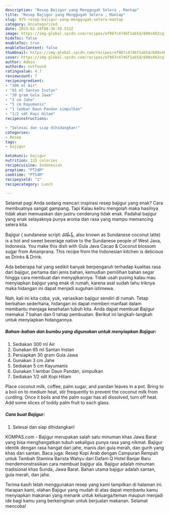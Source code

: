 ```yaml
---
description: "Resep Bajigur yang Menggugah Selera , Mantap"
title: "Resep Bajigur yang Menggugah Selera , Mantap"
slug: 975-resep-bajigur-yang-menggugah-selera-mantap
category: Uncategorized
date: 2023-02-10T08:36:58.531Z
image: https://img-global.cpcdn.com/recipes/ef987c4746f1ab5d/680x482cq70/bajigur-foto-resep-utama.jpg
hideToc: false
enableToc: true
enableTocContent: false
thumbnail: https://img-global.cpcdn.com/recipes/ef987c4746f1ab5d/680x482cq70/bajigur-foto-resep-utama.jpg
cover: https://img-global.cpcdn.com/recipes/ef987c4746f1ab5d/680x482cq70/bajigur-foto-resep-utama.jpg
author: Admin
authorAv: notfound
ratingvalue: 4.7
reviewcount: 7
recipeingredient:
- "300 ml Air"
- "65 ml Santan Instan"
- "30 gram Gula Jawa"
- "3 cm Jahe"
- "5 cm Kayumanis"
- "1 lembar Daun Pandan simpulkan"
- "1/2 sdt Kopi Hitam"
recipeinstructions:

- "Selesai dan siap dihidangkan!"
categories:
- Resep
tags:
- bajigur

katakunci: bajigur 
nutrition: 133 calories
recipecuisine: Indonesian
preptime: "PT24M"
cooktime: "PT54M"
recipeyield: "1"
recipecategory: Lunch

---
```



Selamat pagi Anda sedang mencari inspirasi resep bajigur yang enak? Cara membuatnya sangat gampang. Tapi Kalau keliru mengolah maka hasilnya tidak akan memuaskan dan justru cenderung tidak enak. Padahal bajigur yang enak selayaknya punya aroma dan rasa yang mampu memancing selera kita.


Bajigur ( sundanese script: ᮘᮏᮤᮍᮥᮁ, also known as Sundanese coconut latte) is a hot and sweet beverage native to the Sundanese people of West Java, Indonesia. You make this dish with Gula Java Cacao &amp; Coconut blossom sugar from Amanprana. This recipe from the Indonesian kitchen is delicious as Drinks &amp; Drink.

Ada beberapa hal yang sedikit banyak berpengaruh terhadap kualitas rasa dari bajigur, pertama dari jenis bahan, kemudian pemilihan bahan segar hingga cara membuat dan menyajikannya. Tidak usah pusing kalau mau menyiapkan bajigur yang enak di rumah, karena asal sudah tahu triknya maka hidangan ini dapat menjadi suguhan istimewa.


Nah, kali ini kita coba, yuk, variasikan bajigur sendiri di rumah. Tetap berbahan sederhana, hidangan ini dapat memberi manfaat dalam membantu menjaga kesehatan tubuh kita. Anda dapat membuat Bajigur memakai 7 bahan dan 0 tahap pembuatan. Berikut ini langkah-langkah untuk menyiapkan hidangannya.

<!--inarticleads1-->

##### Bahan-bahan dan bumbu yang digunakan untuk menyiapkan Bajigur:

1. Sediakan 300 ml Air
1. Gunakan 65 ml Santan Instan
1. Persiapkan 30 gram Gula Jawa
1. Gunakan 3 cm Jahe
1. Sediakan 5 cm Kayumanis
1. Gunakan 1 lembar Daun Pandan, simpulkan
1. Sediakan 1/2 sdt Kopi Hitam


Place coconut milk, coffee, palm sugar, and pandan leaves in a pot. Bring to a boil on to medium heat, stir frequently to prevent the coconut milk from curdling. Once it boils and the palm sugar has all dissolved, turn off heat. Add some slices of toddy palm fruit to each glass. 

<!--inarticleads2-->

##### Cara buat Bajigur:


1. Selesai dan siap dihidangkan!

KOMPAS.com - Bajigur merupakan salah satu minuman khas Jawa Barat yang bisa menghangatkan tubuh sekaligus punya rasa yang nikmat. Bajigur identik dengan rasa hangat dari jahe, manis dari gula merah, dan gurih yang khas dari santan. Baca juga: Resep Kopi Arab dengan Campuran Rempah untuk Tambah Stamina Barista Wahyu dari Dafam Q Hotel Banjar Baru mendemonstrasikan cara membuat bajigur ala. Bajigur adalah minuman tradisional khas Sunda, Jawa Barat. Bahan utama bajigur adalah santan, gula merah, dan jahe. 

Terima kasih telah menggunakan resep yang kami tampilkan di halaman ini. Harapan kami, olahan Bajigur yang mudah di atas dapat membantu kamu menyiapkan makanan yang menarik untuk keluarga/teman maupun menjadi ide bagi kamu yang berkeinginan untuk berjualan makanan. Selamat mencoba!
